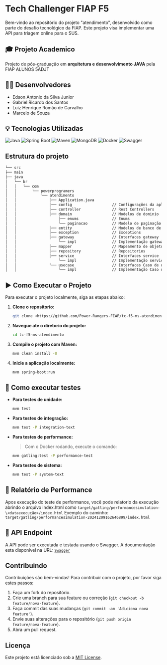 # Tech Challenger FIAP F5

Bem-vindo ao repositório do projeto "atendimento", desenvolvido como parte do desafio tecnológico da FIAP. Este projeto visa implementar uma API para triagem online para o SUS.

## 🎓 Projeto Academico

Projeto de pós-graduação em **arquitetura e desenvolvimento JAVA** pela FIAP ALUNOS 5ADJT

## 👨‍💻 Desenvolvedores

- Edson Antonio da Silva Junior
- Gabriel Ricardo dos Santos
- Luiz Henrique Romão de Carvalho
- Marcelo de Souza

## 💡 Tecnologias Utilizadas

![Java](https://img.shields.io/badge/Java-17-blue?style=for-the-badge&logo=java)
![Spring Boot](https://img.shields.io/badge/Spring%20Boot-3.4.4-brightgreen?style=for-the-badge)
![Maven](https://img.shields.io/badge/Maven-3.9.9-C71A36?style=for-the-badge&logo=apachemaven)
![MongoDB](https://img.shields.io/badge/MongoDB-8.0-336791?style=for-the-badge&logo=mongodb)
![Docker](https://img.shields.io/badge/Docker-27.5.1-2496ED?style=for-the-badge&logo=docker)
![Swagger](https://img.shields.io/badge/Swagger-3.0-85EA2D?style=for-the-badge&logo=swagger)

## Estrutura do projeto

```markdown
└── src
├── main
├── java
│   └── br
│   │   └── com
│   │       └── powerprogramers
│   │           └── atendimento
│   │               ├── Application.java
│   │               ├── config                  // Configurações da aplicação
│   │               ├── controller              // Rest Controllers
│   │               ├── domain                  // Modelos de dominio
│   │                   ├── enums               // Enums
│   │                   └── paginacao           // Modelo de paginação
│   │               ├── entity                  // Modelos de banco de dados
│   │               ├── exception               // Exceptions
│   │               ├── gateway                 // Interfaces gateway
│   │                   └── impl                // Implementação gateway
│   │               ├── mapper                  // Mapeamento de objetos
│   │               ├── repository              // Repositorios
│   │               ├── service                 // Interfaces service
│   │                   └── impl                // Implementação service
│   │               └── usecase                 // Interfaces Caso de uso
│   │                   └── impl                // Implementação Caso de uso
```

## ▶️ Como Executar o Projeto

Para executar o projeto localmente, siga as etapas abaixo:

1. **Clone o repositorio:**

    ```bash
    git clone <https://github.com/Power-Rangers-FIAP/tc-f5-ms-atendimento.git>
    
    ```

2. **Navegue ate o diretorio do projeto:**

    ```bash
    cd tc-f5-ms-atendimento
    
    ```

3. **Compile o projeto com Maven:**

    ```bash
    mvn clean install -U
    
    ``` 

4. **Inicie a aplicação localmente:**

    ```bash
    mvn spring-boot:run
    
    ```

## 🧪 Como executar testes

- **Para testes de unidade:**

    ```bash
    mvn test
    
    ```

- **Para testes de integração:**

    ```bash
    mvn test -P integration-text
    
    ``` 

- **Para testes de performance:**

  > Com o Docker rodando, execute o comando:

    ```bash
    mvn gatling:test -P performance-test
    
    ``` 

- **Para testes de sistema:**

    ```bash
    mvn test -P system-text
    
    ```
  
## 📄 Relatório de Performance

Apos execução do teste de performance, você pode relatorio da execução abrindo o arquivo index.html como `target/gatling/performancesimulation-\<dataexecução>/index.html`
Exemplo do caminho: `target/gatling/performancesimulation-20241209162646899/index.html`

## 🧪 API Endpoint

A API pode ser executada e testada usando o Swagger. A documentação esta disponivel na URL:
[`Swagger`](http://localhost:8081/swagger-ui/index.html)

## Contribuindo

Contribuições são bem-vindas! Para contribuir com o projeto, por favor siga estes passos:

1. Faça um fork do repositório.
2. Crie uma branch para sua feature ou correção (`git checkout -b feature/nova-feature`).
3. Faça commit das suas mudanças (`git commit -am 'Adiciona nova feature'`).
4. Envie suas alterações para o repositório (`git push origin feature/nova-feature`).
5. Abra um pull request.

## Licença

Este projeto está licenciado sob a [MIT License](LICENSE).